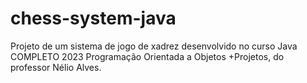 # chess-system-java
Projeto de um sistema de jogo de xadrez desenvolvido no curso Java COMPLETO 2023 Programação Orientada a Objetos +Projetos, do professor Nélio Alves.
